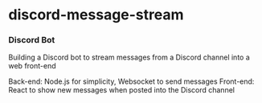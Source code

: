 # discord-message-stream

### Discord Bot

Building a Discord bot to stream messages from a Discord channel into a web front-end

Back-end: Node.js for simplicity, Websocket to send messages
Front-end: React to show new messages when posted into the Discord channel
